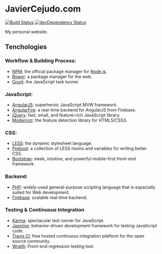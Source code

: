 # JavierCejudo.com

[![Build Status](https://api.travis-ci.org/javiercejudo/javiercejudo.com.png?branch=master)](https://travis-ci.org/javiercejudo/javiercejudo.com)
[![devDependency Status](https://david-dm.org/javiercejudo/javiercejudo.com/dev-status.png)](https://david-dm.org/javiercejudo/javiercejudo.com#info=devDependencies)

My personal website.

## Tenchologies

### Workflow & Building Process:

- [NPM](https://npmjs.org/): the official package manager for
[Node.js](http://nodejs.org/).
- [Bower](http://bower.io/): a package manager for the web.
- [Grunt](http://gruntjs.com/): the JavaScript task tunner.

### JavaScript:

- [AngularJS](http://angularjs.org/): superheroic JavaScript MVW framework.
- [AngularFire](http://angularfire.com/): a real-time backend for AngularJS
from Firebase.
- [jQuery](http://jquery.com/): fast, small, and feature-rich JavaScript
library.
- [Modernizr](http://modernizr.com/): the feature detection library for
HTML5/CSS3.

### CSS:
- [LESS](http://lesscss.org/): the dynamic stylesheet language.
- [Preboot](http://getpreboot.com/): a collection of LESS mixins and
variables for writing better CSS.
- [Bootstrap](http://getbootstrap.com/): sleek, intuitive, and powerful
mobile-first front-end framework.

### Backend:

- [PHP](http://php.net/): widely-used general-purpose scripting language that
is especially suited for Web development.
- [Firebase](https://www.firebase.com/): scalable real-time backend.

### Testing & Continuous Integration
- [Karma](http://karma-runner.github.io/): spectacular test runner for
JavaScript.
- [Jasmine](http://pivotal.github.io/jasmine/): behavior-driven development
framework for testing JavaScript code.
- [Travis CI](https://travis-ci.org/): free hosted continuous integration
platform for the open source community.
- [Wraith](https://github.com/BBC-News/wraith): Front-end regression testing tool.
